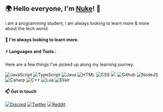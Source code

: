 ## 🌍 Hello everyone, I'm [Nuke](https://discord.com/channels/@me/275413930413654017)! 👋

i am a programming student, i am always looking to learn more & more about the tech world.

#### 🔭 I'm always looking to learn more.


#### <strong> ⚡ Languages and Tools : </strong>

Here are a few things I've picked up along my learning journey.


  ![JavaScript](https://img.shields.io/badge/JavaScript-F7DF1E?style=for-the-badge&logo=javascript&logoColor=black) ![TypeScript](https://img.shields.io/badge/TypeScript-007ACC?style=for-the-badge&logo=typescript&logoColor=white) ![Java](https://img.shields.io/badge/Java-ED8B00?style=for-the-badge&logo=java&logoColor=white) ![HTML](https://img.shields.io/badge/HTML5-E34F26?style=for-the-badge&logo=html5&logoColor=white) ![CSS](https://img.shields.io/badge/CSS-239120?&style=for-the-badge&logo=css3&logoColor=white) ![](https://img.shields.io/badge/git%20-%23F05033.svg?&style=for-the-badge&logo=git&logoColor=white)  ![Github](https://img.shields.io/badge/github%20-%23121011.svg?&style=for-the-badge&logo=github&logoColor=white) ![NodeJS](https://img.shields.io/badge/Node.js-43853D?style=for-the-badge&logo=node.js&logoColor=white) ![Csharp](https://img.shields.io/badge/C%23-239120?style=for-the-badge&logo=c-sharp&logoColor=white) ![C++](https://img.shields.io/badge/C%2B%2B-00599C?style=for-the-badge&logo=c%2B%2B&logoColor=white) ![Lua](https://img.shields.io/badge/Lua-2C2D72?style=for-the-badge&logo=lua&logoColor=white) ![Elixir](https://img.shields.io/badge/Elixir-4B275F?style=for-the-badge&logo=elixir&logoColor=white)


#### 📫 Get in touch
[![Discord](https://img.shields.io/badge/Discord-7289DA?style=for-the-badge&logo=discord&logoColor=white)](https://discord.com/channels/@me/275413930413654017) [![Twitter](https://img.shields.io/badge/Twitter-1DA1F2?style=for-the-badge&logo=twitter&logoColor=white)](https://twitter.com/nuke_zin) [![Reddit](https://img.shields.io/badge/Reddit-FF4500?style=for-the-badge&logo=reddit&logoColor=white)](https://www.reddit.com/user/NukeXV)
